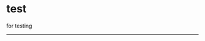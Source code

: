 # test
for testing

-------------------------------------------------------------------------------
